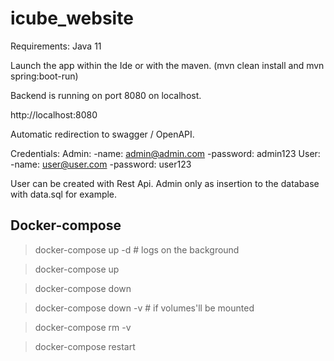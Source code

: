 # icube_website

Requirements: Java 11

Launch the app within the Ide or with the maven. (mvn clean install and mvn spring:boot-run)

Backend is running on port 8080 on localhost.

http://localhost:8080

Automatic redirection to swagger / OpenAPI.

Credentials: 
   Admin: 
      -name: admin@admin.com 
      -password: admin123
   User:
      -name: user@user.com
      -password: user123

User can be created with Rest Api. Admin only as insertion to the database with data.sql for example.

## Docker-compose 

> docker-compose up -d # logs on the background 

> docker-compose up

> docker-compose down 

> docker-compose down -v # if volumes'll be mounted 

> docker-compose rm -v 

> docker-compose restart 
